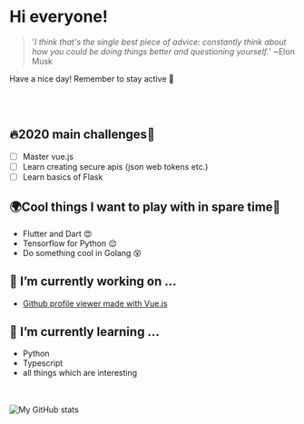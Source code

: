 # Hi everyone!

>'*I think that's the single best piece of advice:*
>*constantly think about how you could be doing things better and questioning yourself.*'
>~Elon Musk

Have a nice day! Remember to stay active 🌋

<br />
<br />

## 🔥2020 main challenges🌵
- [ ] Master vue.js
- [ ] Learn creating secure apis (json web tokens etc.)
- [ ] Learn basics of Flask

## 🌍Cool things I want to play with in spare time🚀
  * Flutter and Dart 😍
  * Tensorflow for Python 😌
  * Do something cool in Golang 😵

## 🔭 I’m currently working on ...
  - [Github profile viewer made with Vue.js](https://github.com/SeNicko/github-profile-viewer)


## 🌱 I’m currently learning ...
  * Python
  * Typescript
  * all things which are interesting
 
<br />
<br />
  
<img align="left" alt="My GitHub stats" src="https://github-readme-stats.vercel.app/api?username=senicko&count_private=true" />

